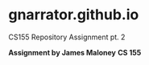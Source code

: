 # gnarrator.github.io
CS155 Repository Assignment pt. 2

**Assignment by James Maloney**
**CS 155**
